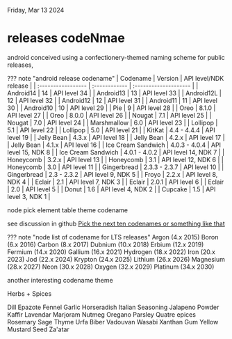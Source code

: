 Friday, Mar 13 2024
# releases codeNmae

android conceived using a confectionery-themed naming scheme for public releases, 

??? note "android release codename"
    | Codename           | Version       | API level/NDK release |
    | :----------------- | :------------ | :-------------------- |
    | Android14          | 14            | API level 34          |
    | Android13          | 13            | API level 33          |
    | Android12L         | 12            | API level 32          |
    | Android12          | 12            | API level 31          |
    | Android11          | 11            | API level 30          |
    | Android10          | 10            | API level 29          |
    | Pie                | 9             | API level 28          |
    | Oreo               | 8.1.0         | API level 27          |
    | Oreo               | 8.0.0         | API level 26          |
    | Nougat             | 7.1           | API level 25          |
    | Nougat             | 7.0           | API level 24          |
    | Marshmallow        | 6.0           | API level 23          |
    | Lollipop           | 5.1           | API level 22          |
    | Lollipop           | 5.0           | API level 21          |
    | KitKat             | 4.4 - 4.4.4   | API level 19          |
    | Jelly Bean         | 4.3.x         | API level 18          |
    | Jelly Bean         | 4.2.x         | API level 17          |
    | Jelly Bean         | 4.1.x         | API level 16          |
    | Ice Cream Sandwich | 4.0.3 - 4.0.4 | API level 15, NDK 8   |
    | Ice Cream Sandwich | 4.0.1 - 4.0.2 | API level 14, NDK 7   |
    | Honeycomb          | 3.2.x         | API level 13          |
    | Honeycomb          | 3.1           | API level 12, NDK 6   |
    | Honeycomb          | 3.0           | API level 11          |
    | Gingerbread        | 2.3.3 - 2.3.7 | API level 10          |
    | Gingerbread        | 2.3 - 2.3.2   | API level 9, NDK 5    |
    | Froyo              | 2.2.x         | API level 8, NDK 4    |
    | Eclair             | 2.1           | API level 7, NDK 3    |
    | Eclair             | 2.0.1         | API level 6           |
    | Eclair             | 2.0           | API level 5           |
    | Donut              | 1.6           | API level 4, NDK 2    |
    | Cupcake            | 1.5           | API level 3, NDK 1    |


node pick element table theme codename

see discussion in github [Pick the next ten codenames or something like that](https://github.com/nodejs/Release/issues/291)


??? note "node list of codename for LTS releases"
    Argon (4.x 2015)
    Boron (6.x 2016)
    Carbon (8.x 2017)
    Dubnium (10.x 2018)
    Erbium (12.x 2019)
    Fermium (14.x 2020)
    Gallium (16.x 2021)
    Hydrogen (18.x 2022)
    Iron (20.x 2023)
    Jod (22.x 2024)
    Krypton (24.x 2025)
    Lithium (26.x 2026)
    Magnesium (28.x 2027)
    Neon (30.x 2028)
    Oxygen (32.x 2029)
    Platinum (34.x 2030)



another interesting codename theme

Herbs + Spices

Dill
Epazote
Fennel
Garlic
Horseradish
Italian Seasoning
Jalapeno Powder
Kaffir
Lavendar
Marjoram
Nutmeg
Oregano
Parsley
Quatre epices
Rosemary
Sage
Thyme
Urfa Biber
Vadouvan
Wasabi
Xanthan Gum
Yellow Mustard Seed
Za'atar